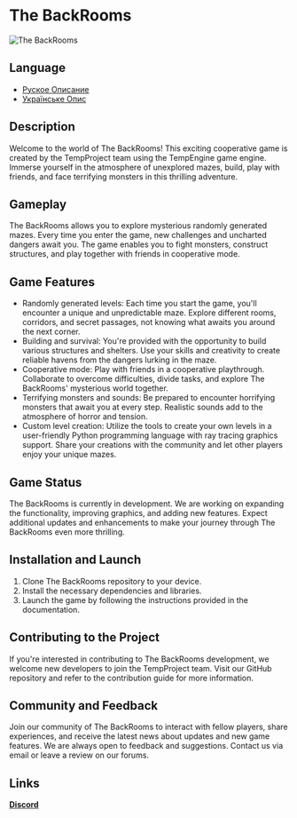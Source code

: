 # The BackRooms

![The BackRooms](./assets_project/image.jpg)

## Language
- [Руское Описание](./dock/description_project/ru_RU.md)
- [Українське Опис](./dock/description_project/uk_UK.md)

## Description

Welcome to the world of The BackRooms! This exciting cooperative game is created by the TempProject team using the TempEngine game engine. Immerse yourself in the atmosphere of unexplored mazes, build, play with friends, and face terrifying monsters in this thrilling adventure.

## Gameplay

The BackRooms allows you to explore mysterious randomly generated mazes. Every time you enter the game, new challenges and uncharted dangers await you. The game enables you to fight monsters, construct structures, and play together with friends in cooperative mode.

## Game Features

- Randomly generated levels: Each time you start the game, you'll encounter a unique and unpredictable maze. Explore different rooms, corridors, and secret passages, not knowing what awaits you around the next corner.
- Building and survival: You're provided with the opportunity to build various structures and shelters. Use your skills and creativity to create reliable havens from the dangers lurking in the maze.
- Cooperative mode: Play with friends in a cooperative playthrough. Collaborate to overcome difficulties, divide tasks, and explore The BackRooms' mysterious world together.
- Terrifying monsters and sounds: Be prepared to encounter horrifying monsters that await you at every step. Realistic sounds add to the atmosphere of horror and tension.
- Custom level creation: Utilize the tools to create your own levels in a user-friendly Python programming language with ray tracing graphics support. Share your creations with the community and let other players enjoy your unique mazes.

## Game Status

The BackRooms is currently in development. We are working on expanding the functionality, improving graphics, and adding new features. Expect additional updates and enhancements to make your journey through The BackRooms even more thrilling.

## Installation and Launch

1. Clone The BackRooms repository to your device.
2. Install the necessary dependencies and libraries.
3. Launch the game by following the instructions provided in the documentation.

## Contributing to the Project

If you're interested in contributing to The BackRooms development, we welcome new developers to join the TempProject team. Visit our GitHub repository and refer to the contribution guide for more information.

## Community and Feedback

Join our community of The BackRooms to interact with fellow players, share experiences, and receive the latest news about updates and new game features. We are always open to feedback and suggestions. Contact us via email or leave a review on our forums.

## Links
[**Discord**](https://discord.gg/HSH52cfxJX)